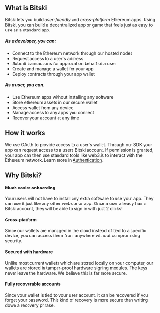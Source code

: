 ## What is Bitski

Bitski lets you build *user-friendly* and *cross-platform* Ethereum apps. Using Bitski, you can build a decentralized app or game that feels just as easy to use as a standard app.

##### As a developer, you can:
- Connect to the Ethereum network through our hosted nodes
- Request access to a user's address
- Submit transactions for approval on behalf of a user
- Create and manage a wallet for your app
- Deploy contracts through your app wallet

##### As a user, you can:
- Use Ethereum apps without installing any software
- Store ethereum assets in our secure wallet
- Access wallet from any device
- Manage access to any apps you connect
- Recover your account at any time

## How it works

We use OAuth to provide access to a user's wallet. Through our SDK your app can request access to a users Bitski account. If permission is granted, your app can then use standard tools like web3.js to interact with the Ethereum network. Learn more in [Authentication](oauth.md).

## Why Bitski?

#### Much easier onboarding

Your users will not have to install any extra software to use your app. They can use it just like any other website or app. Once a user already has a Bitski account, they will be able to sign in with just 2 clicks!

#### Cross-platform

Since our wallets are managed in the cloud instead of tied to a specific device, you can access them from anywhere without compromising security.

#### Secured with hardware

Unlike most current wallets which are stored locally on your computer, our wallets are stored in tamper-proof hardware signing modules. The keys never leave the hardware. We believe this is far more secure.

#### Fully recoverable accounts

Since your wallet is tied to your user account, it can be recovered if you forget your password. This kind of recovery is more secure than writing down a recovery phrase.
